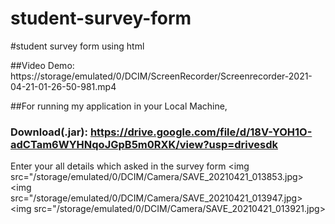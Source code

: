 # student-survey-form
#student survey form using html


##Video Demo: https://storage/emulated/0/DCIM/ScreenRecorder/Screenrecorder-2021-04-21-01-26-50-981.mp4


##For running my application in your Local Machine,


### Download(.jar): https://drive.google.com/file/d/18V-YOH1O-adCTam6WYHNqoJGpB5m0RXK/view?usp=drivesdk

Enter your all details which asked in the survey form
<img src="/storage/emulated/0/DCIM/Camera/SAVE_20210421_013853.jpg>
<img src="/storage/emulated/0/DCIM/Camera/SAVE_20210421_013947.jpg>
<img src="/storage/emulated/0/DCIM/Camera/SAVE_20210421_013921.jpg>
